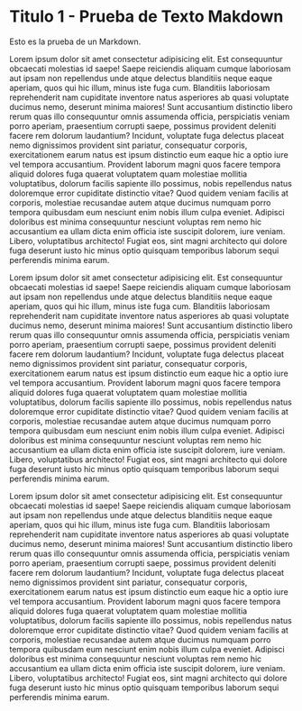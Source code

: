 # Titulo 1 - Prueba de Texto Makdown

Esto es la prueba de un Markdown.

Lorem ipsum dolor sit amet consectetur adipisicing elit. Est consequuntur obcaecati molestias id saepe! Saepe reiciendis aliquam cumque laboriosam aut ipsam non repellendus unde atque delectus blanditiis neque eaque aperiam, quos qui hic illum, minus iste fuga cum. Blanditiis laboriosam reprehenderit nam cupiditate inventore natus asperiores ab quasi voluptate ducimus nemo, deserunt minima maiores! Sunt accusantium distinctio libero rerum quas illo consequuntur omnis assumenda officia, perspiciatis veniam porro aperiam, praesentium corrupti saepe, possimus provident deleniti facere rem dolorum laudantium? Incidunt, voluptate fuga delectus placeat nemo dignissimos provident sint pariatur, consequatur corporis, exercitationem earum natus est ipsum distinctio eum eaque hic a optio iure vel tempora accusantium. Provident laborum magni quos facere tempora aliquid dolores fuga quaerat voluptatem quam molestiae mollitia voluptatibus, dolorum facilis sapiente illo possimus, nobis repellendus natus doloremque error cupiditate distinctio vitae? Quod quidem veniam facilis at corporis, molestiae recusandae autem atque ducimus numquam porro tempora quibusdam eum nesciunt enim nobis illum culpa eveniet. Adipisci doloribus est minima consequuntur nesciunt voluptas rem nemo hic accusantium ea ullam dicta enim officia iste suscipit dolorem, iure veniam. Libero, voluptatibus architecto! Fugiat eos, sint magni architecto qui dolore fuga deserunt iusto hic minus optio quisquam temporibus laborum sequi perferendis minima earum.

Lorem ipsum dolor sit amet consectetur adipisicing elit. Est consequuntur obcaecati molestias id saepe! Saepe reiciendis aliquam cumque laboriosam aut ipsam non repellendus unde atque delectus blanditiis neque eaque aperiam, quos qui hic illum, minus iste fuga cum. Blanditiis laboriosam reprehenderit nam cupiditate inventore natus asperiores ab quasi voluptate ducimus nemo, deserunt minima maiores! Sunt accusantium distinctio libero rerum quas illo consequuntur omnis assumenda officia, perspiciatis veniam porro aperiam, praesentium corrupti saepe, possimus provident deleniti facere rem dolorum laudantium? Incidunt, voluptate fuga delectus placeat nemo dignissimos provident sint pariatur, consequatur corporis, exercitationem earum natus est ipsum distinctio eum eaque hic a optio iure vel tempora accusantium. Provident laborum magni quos facere tempora aliquid dolores fuga quaerat voluptatem quam molestiae mollitia voluptatibus, dolorum facilis sapiente illo possimus, nobis repellendus natus doloremque error cupiditate distinctio vitae? Quod quidem veniam facilis at corporis, molestiae recusandae autem atque ducimus numquam porro tempora quibusdam eum nesciunt enim nobis illum culpa eveniet. Adipisci doloribus est minima consequuntur nesciunt voluptas rem nemo hic accusantium ea ullam dicta enim officia iste suscipit dolorem, iure veniam. Libero, voluptatibus architecto! Fugiat eos, sint magni architecto qui dolore fuga deserunt iusto hic minus optio quisquam temporibus laborum sequi perferendis minima earum.

Lorem ipsum dolor sit amet consectetur adipisicing elit. Est consequuntur obcaecati molestias id saepe! Saepe reiciendis aliquam cumque laboriosam aut ipsam non repellendus unde atque delectus blanditiis neque eaque aperiam, quos qui hic illum, minus iste fuga cum. Blanditiis laboriosam reprehenderit nam cupiditate inventore natus asperiores ab quasi voluptate ducimus nemo, deserunt minima maiores! Sunt accusantium distinctio libero rerum quas illo consequuntur omnis assumenda officia, perspiciatis veniam porro aperiam, praesentium corrupti saepe, possimus provident deleniti facere rem dolorum laudantium? Incidunt, voluptate fuga delectus placeat nemo dignissimos provident sint pariatur, consequatur corporis, exercitationem earum natus est ipsum distinctio eum eaque hic a optio iure vel tempora accusantium. Provident laborum magni quos facere tempora aliquid dolores fuga quaerat voluptatem quam molestiae mollitia voluptatibus, dolorum facilis sapiente illo possimus, nobis repellendus natus doloremque error cupiditate distinctio vitae? Quod quidem veniam facilis at corporis, molestiae recusandae autem atque ducimus numquam porro tempora quibusdam eum nesciunt enim nobis illum culpa eveniet. Adipisci doloribus est minima consequuntur nesciunt voluptas rem nemo hic accusantium ea ullam dicta enim officia iste suscipit dolorem, iure veniam. Libero, voluptatibus architecto! Fugiat eos, sint magni architecto qui dolore fuga deserunt iusto hic minus optio quisquam temporibus laborum sequi perferendis minima earum.